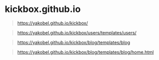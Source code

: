 # kickbox.github.io

> https://yakobel.github.io/kickbox/

> https://yakobel.github.io/kickbox/users/templates/users/

> https://yakobel.github.io/kickbox/blog/templates/blog

> https://yakobel.github.io/kickbox/blog/templates/blog/home.html
